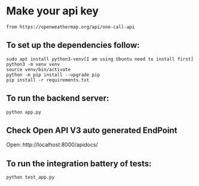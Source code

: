 # Make your api key 
    from https://openweathermap.org/api/one-call-api

## To set up the dependencies follow:
```
sudo apt install python3-venv[I am using Ubuntu need to install first]
python3 -m venv venv
source venv/bin/activate
python -m pip install --upgrade pip
pip install -r requirements.txt
```

## To run the backend server:

```
python app.py
```

## Check Open API V3 auto generated EndPoint

Open: http://localhost:8000/apidocs/

## To run the integration battery of tests:

```
python test_app.py
```


